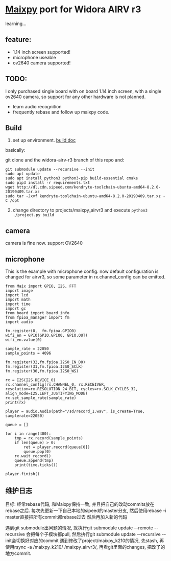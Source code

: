
# [Maixpy](https://github.com/sipeed/MaixPy) port for Widora AIRV r3

learning...

## feature:
- 1.14 inch screen supported!
- microphone useable
- ov2640 camera supported!

## TODO:
I only purchased single board with on board 1.14 inch screen, with a single ov2640 camera, so support for any other hardware is not planned.

- learn audio recognition
- frequently rebase and follow up maixpy code.

## Build

1. set up environment. [build doc](https://github.com/sipeed/MaixPy/blob/master/build.md)

basically:

git clone and the widora-airv-r3 branch of this repo and:
```
git submodule update --recursive --init
sudo apt update
sudo apt install python3 python3-pip build-essential cmake
sudo pip3 install -r requirements.txt
wget http://dl.cdn.sipeed.com/kendryte-toolchain-ubuntu-amd64-8.2.0-20190409.tar.xz
sudo tar -Jxvf kendryte-toolchain-ubuntu-amd64-8.2.0-20190409.tar.xz -C /opt
```

2. change directory to projects/maixpy_airvr3 and execute `python3 ./project.py build`

## camera
camera is fine now. support OV2640

## microphone
This is the example with microphone config. now default configuration is changed for airvr3, so some parameter in rx.channel_config can be emitted.
```
from Maix import GPIO, I2S, FFT
import image
import lcd
import math
import time
import gc
from board import board_info
from fpioa_manager import fm
import audio

fm.register(8,  fm.fpioa.GPIO0)
wifi_en = GPIO(GPIO.GPIO0, GPIO.OUT)
wifi_en.value(0)

sample_rate = 22050
sample_points = 4096

fm.register(32,fm.fpioa.I2S0_IN_D0)
fm.register(31,fm.fpioa.I2S0_SCLK)
fm.register(30,fm.fpioa.I2S0_WS)

rx = I2S(I2S.DEVICE_0)
rx.channel_config(rx.CHANNEL_0, rx.RECEIVER, resolution=rx.RESOLUTION_24_BIT, cycles=rx.SCLK_CYCLES_32, align_mode=I2S.LEFT_JUSTIFYING_MODE)
rx.set_sample_rate(sample_rate)
print(rx)

player = audio.Audio(path="/sd/record_1.wav", is_create=True, samplerate=22050)

queue = []

for i in range(400):
    tmp = rx.record(sample_points)
    if len(queue) > 0:
        ret = player.record(queue[0])
        queue.pop(0)
    rx.wait_record()
    queue.append(tmp)
    print(time.ticks())

player.finish()
```

## 维护日志
目标: 经常rebase代码, 和Maixpy保持一致, 并且把自己的改动commits放在rebase之后.
每次先更新一下自己本地的sipeed的master分支, 然后使用rebase -i master直接把所有commit都rebase过去
然后再加入新的代码

遇到git submodule出问题的情况, 就执行git submodule update --remote --recursive 会把每个子模块都pull, 然后执行git submodule update --recursive --init会切换好对应的commit
遇到修改了project/maixpy_k210的情况, 先stash, 再使用rsync -a /maixpy_k210/ /maixpy_airvr3/, 再看git里面的changes, 把改了的地方commit.
